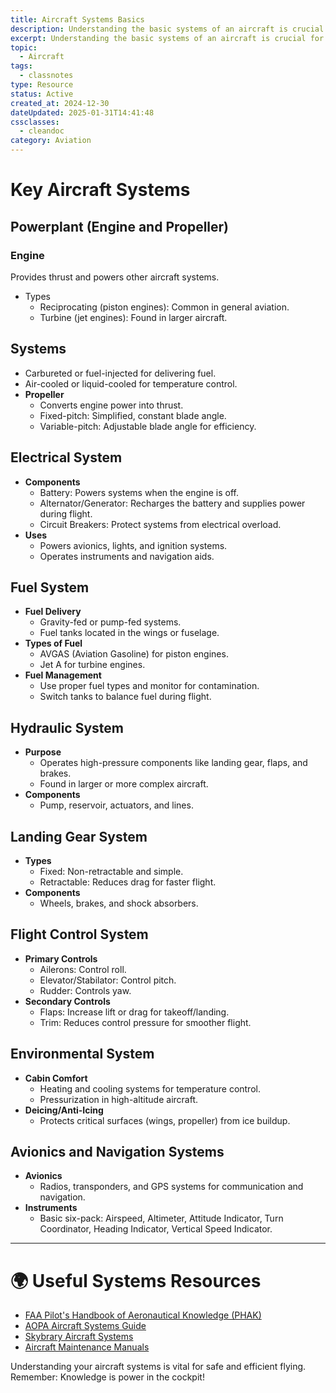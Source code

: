 ```yaml
---
title: Aircraft Systems Basics
description: Understanding the basic systems of an aircraft is crucial for every pilot.
excerpt: Understanding the basic systems of an aircraft is crucial for every pilot. These systems work together to ensure safe and efficient operation during flight. This guide provides an overview of the key systems found in most general aviation aircraft.
topic:
  - Aircraft
tags:
  - classnotes
type: Resource
status: Active
created_at: 2024-12-30
dateUpdated: 2025-01-31T14:41:48
cssclasses:
  - cleandoc
category: Aviation
---
```

# Key Aircraft Systems

## Powerplant (Engine and Propeller)

### Engine
Provides thrust and powers other aircraft systems.
- Types
	- Reciprocating (piston engines): Common in general aviation.
	- Turbine (jet engines): Found in larger aircraft.

## Systems
- Carbureted or fuel-injected for delivering fuel.
- Air-cooled or liquid-cooled for temperature control.
- **Propeller**
	- Converts engine power into thrust.
	- Fixed-pitch: Simplified, constant blade angle.
	- Variable-pitch: Adjustable blade angle for efficiency.

## Electrical System
- **Components**
	- Battery: Powers systems when the engine is off.
	- Alternator/Generator: Recharges the battery and supplies power during flight.
	- Circuit Breakers: Protect systems from electrical overload.
- **Uses**
	- Powers avionics, lights, and ignition systems.
	- Operates instruments and navigation aids.

## Fuel System
- **Fuel Delivery**
	- Gravity-fed or pump-fed systems.
	- Fuel tanks located in the wings or fuselage.
- **Types of Fuel**
	- AVGAS (Aviation Gasoline) for piston engines.
	- Jet A for turbine engines.
- **Fuel Management**
	- Use proper fuel types and monitor for contamination.
	- Switch tanks to balance fuel during flight.

## Hydraulic System
- **Purpose**
	- Operates high-pressure components like landing gear, flaps, and brakes.
	- Found in larger or more complex aircraft.
- **Components**
	- Pump, reservoir, actuators, and lines.

## Landing Gear System
- **Types**
	- Fixed: Non-retractable and simple.
	- Retractable: Reduces drag for faster flight.
- **Components**
	- Wheels, brakes, and shock absorbers.

## Flight Control System
- **Primary Controls**
	- Ailerons: Control roll.
	- Elevator/Stabilator: Control pitch.
	- Rudder: Controls yaw.
- **Secondary Controls**
	- Flaps: Increase lift or drag for takeoff/landing.
	- Trim: Reduces control pressure for smoother flight.

## Environmental System
- **Cabin Comfort**
	- Heating and cooling systems for temperature control.
	- Pressurization in high-altitude aircraft.
- **Deicing/Anti-Icing**
	- Protects critical surfaces (wings, propeller) from ice buildup.

## Avionics and Navigation Systems
- **Avionics**
	- Radios, transponders, and GPS systems for communication and navigation.
- **Instruments**
	- Basic six-pack: Airspeed, Altimeter, Attitude Indicator, Turn Coordinator, Heading Indicator, Vertical Speed Indicator.

___

# 🌍 Useful Systems Resources
- [FAA Pilot's Handbook of Aeronautical Knowledge (PHAK)](https://www.faa.gov/regulations_policies/handbooks_manuals/aviation/phak/)
- [AOPA Aircraft Systems Guide](https://www.aopa.org/)
- [Skybrary Aircraft Systems](https://www.skybrary.aero/)
- [Aircraft Maintenance Manuals](https://www.aircraftsystemstech.com/)


Understanding your aircraft systems is vital for safe and efficient flying. Remember: Knowledge is power in the cockpit!
